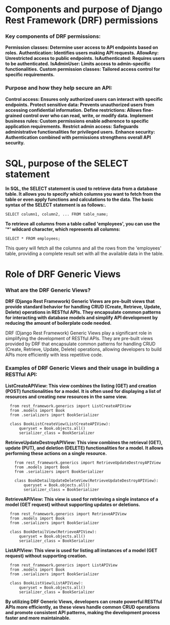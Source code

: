 # Components and purpose of Django Rest Framework (DRF) permissions


### Key components of DRF permissions:

**Permission classes: Determine user access to API endpoints based on roles.**
**Authentication: Identifies users making API requests.**
**AllowAny: Unrestricted access to public endpoints.**
**IsAuthenticated: Requires users to be authenticated.**
**IsAdminUser: Limits access to admin-specific functionalities.**
**Custom permission classes: Tailored access control for specific requirements.**

### Purpose and how they help secure an API:

**Control access: Ensures only authorized users can interact with specific endpoints.**
**Protect sensitive data: Prevents unauthorized users from accessing confidential information.**
**Define restrictions: Allows fine-grained control over who can read, write, or modify data.**
**Implement business rules: Custom permissions enable adherence to specific application requirements.**
**Restrict admin access: Safeguards administrative functionalities for privileged users.**
**Enhance security: Authentication combined with permissions strengthens overall API security.**




# SQL, purpose of the SELECT statement

**In SQL, the SELECT statement is used to retrieve data from a database table. It allows you to specify which columns you want to fetch
from the table or even apply functions and calculations to the data. The basic syntax of the SELECT statement is as follows:.**

    SELECT column1, column2, ... FROM table_name;


**To retrieve all columns from a table called 'employees', you can use the '*' wildcard character, which represents all columns:**

    SELECT * FROM employees;

This query will fetch all the columns and all the rows from the 'employees' table, providing a complete result set with all the available
data in the table.








# Role of DRF Generic Views
### What are the DRF Generic Views? 

**DRF (Django Rest Framework) Generic Views are pre-built views that provide standard behavior for handling CRUD (Create, Retrieve,
Update, Delete) operations in RESTful APIs. They encapsulate common patterns for interacting with database models and simplify API
development by reducing the amount of boilerplate code needed.**

DRF (Django Rest Framework) Generic Views play a significant role in simplifying the development of RESTful APIs. They are pre-built views
provided by DRF that encapsulate common patterns for handling CRUD (Create, Retrieve, Update, Delete) operations, allowing developers to build
APIs more efficiently with less repetitive code.


### Examples of DRF Generic Views and their usage in building a RESTful API:
**ListCreateAPIView: This view combines the listing (GET) and creation (POST) functionalities for a model. It is often used for displaying a
list of resources and creating new resources in the same view.**

      
      
      from rest_framework.generics import ListCreateAPIView
      from .models import Book
      from .serializers import BookSerializer
      
      class BookListCreateView(ListCreateAPIView):
          queryset = Book.objects.all()
          serializer_class = BookSerializer


          
**RetrieveUpdateDestroyAPIView: This view combines the retrieval (GET), update (PUT), and deletion (DELETE) functionalities for a model.
It allows performing these actions on a single resource.**

        from rest_framework.generics import RetrieveUpdateDestroyAPIView
        from .models import Book
        from .serializers import BookSerializer
        
        class BookDetailUpdateDeleteView(RetrieveUpdateDestroyAPIView):
            queryset = Book.objects.all()
            serializer_class = BookSerializer

            
**RetrieveAPIView: This view is used for retrieving a single instance of a model (GET request) without supporting updates or deletions.**

      from rest_framework.generics import RetrieveAPIView
      from .models import Book
      from .serializers import BookSerializer
      
      class BookDetailView(RetrieveAPIView):
          queryset = Book.objects.all()
          serializer_class = BookSerializer
**ListAPIView: This view is used for listing all instances of a model (GET request) without supporting creation.**

      from rest_framework.generics import ListAPIView
      from .models import Book
      from .serializers import BookSerializer
      
      class BookListView(ListAPIView):
          queryset = Book.objects.all()
          serializer_class = BookSerializer
**By utilizing DRF Generic Views, developers can create powerful RESTful APIs more efficiently, as these views handle common CRUD operations
and promote consistent API patterns, making the development process faster and more maintainable.**
